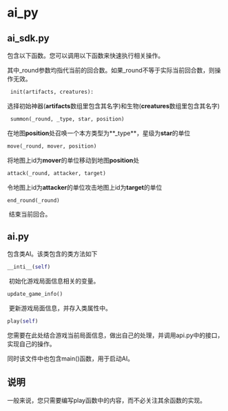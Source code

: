 # ai_py

## ai_sdk.py

包含以下函数。您可以调用以下函数来快速执行相关操作。

其中\_round参数均指代当前的回合数。如果\_round不等于实际当前回合数，则操作无效。


```python
 init(artifacts, creatures):
```
​		选择初始神器(**artifacts**数组里包含其名字)和生物(**creatures**数组里包含其名字)




```python
 summon(_round, _type, star, position)
```
​		在地图**position**处召唤一个本方类型为**\_type**，星级为**star**的单位



```python
move(_round, mover, position)
```
​		将地图上id为**mover**的单位移动到地图**position**处




```python
attack(_round, attacker, target)
```
​		令地图上id为**attacker**的单位攻击地图上id为**target**的单位




```python
end_round(_round)
```
​		结束当前回合。



## ai.py

包含类AI。该类包含的类方法如下

```python
__inti__(self)
```

​		初始化游戏局面信息相关的变量。

```python
update_game_info()
```

​		更新游戏局面信息，并存入类属性中。


```python
play(self)
```

​		您需要在此处结合游戏当前局面信息，做出自己的处理，并调用api.py中的接口，实现自己的操作。

同时该文件中也包含main()函数，用于启动AI。



## 说明

一般来说，您只需要编写play函数中的内容，而不必关注其余函数的实现。